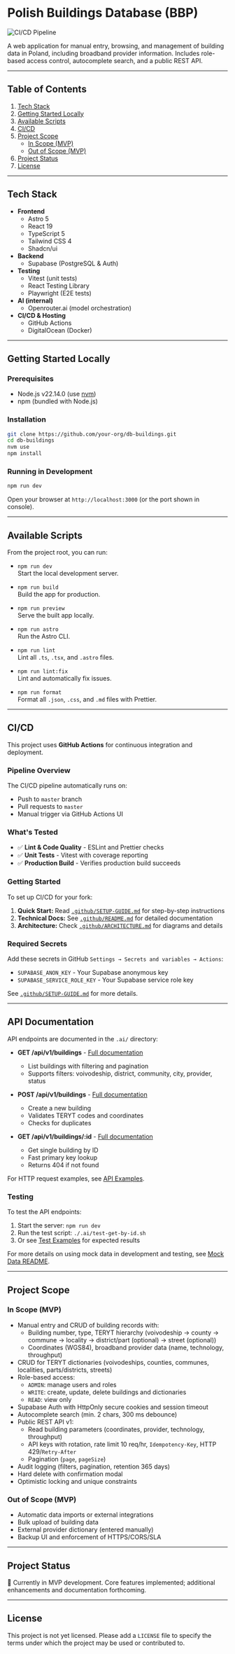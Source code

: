 # Polish Buildings Database (BBP)

![CI/CD Pipeline](https://github.com/jacekbednarczuk/db-buildings/actions/workflows/ci.yml/badge.svg)

A web application for manual entry, browsing, and management of building data in Poland, including broadband provider information. Includes role-based access control, autocomplete search, and a public REST API.

---

## Table of Contents

1. [Tech Stack](#tech-stack)
2. [Getting Started Locally](#getting-started-locally)
3. [Available Scripts](#available-scripts)
4. [CI/CD](#cicd)
5. [Project Scope](#project-scope)
   - [In Scope (MVP)](#in-scope-mvp)
   - [Out of Scope (MVP)](#out-of-scope-mvp)
6. [Project Status](#project-status)
7. [License](#license)

---

## Tech Stack

- **Frontend**
  - Astro 5
  - React 19
  - TypeScript 5
  - Tailwind CSS 4
  - Shadcn/ui
- **Backend**
  - Supabase (PostgreSQL & Auth)
- **Testing**
  - Vitest (unit tests)
  - React Testing Library
  - Playwright (E2E tests)
- **AI (internal)**
  - Openrouter.ai (model orchestration)
- **CI/CD & Hosting**
  - GitHub Actions
  - DigitalOcean (Docker)

---

## Getting Started Locally

### Prerequisites

- Node.js v22.14.0 (use [nvm](https://github.com/nvm-sh/nvm))
- npm (bundled with Node.js)

### Installation

```sh
git clone https://github.com/your-org/db-buildings.git
cd db-buildings
nvm use
npm install
```

### Running in Development

```sh
npm run dev
```

Open your browser at `http://localhost:3000` (or the port shown in console).

---

## Available Scripts

From the project root, you can run:

- `npm run dev`  
  Start the local development server.

- `npm run build`  
  Build the app for production.

- `npm run preview`  
  Serve the built app locally.

- `npm run astro`  
  Run the Astro CLI.

- `npm run lint`  
  Lint all `.ts`, `.tsx`, and `.astro` files.

- `npm run lint:fix`  
  Lint and automatically fix issues.

- `npm run format`  
  Format all `.json`, `.css`, and `.md` files with Prettier.

---

## CI/CD

This project uses **GitHub Actions** for continuous integration and deployment.

### Pipeline Overview

The CI/CD pipeline automatically runs on:
- Push to `master` branch
- Pull requests to `master`
- Manual trigger via GitHub Actions UI

### What's Tested

- ✅ **Lint & Code Quality** - ESLint and Prettier checks
- ✅ **Unit Tests** - Vitest with coverage reporting
- ✅ **Production Build** - Verifies production build succeeds

### Getting Started

To set up CI/CD for your fork:

1. **Quick Start:** Read [`.github/SETUP-GUIDE.md`](.github/SETUP-GUIDE.md) for step-by-step instructions
2. **Technical Docs:** See [`.github/README.md`](.github/README.md) for detailed documentation
3. **Architecture:** Check [`.github/ARCHITECTURE.md`](.github/ARCHITECTURE.md) for diagrams and details

### Required Secrets

Add these secrets in GitHub `Settings → Secrets and variables → Actions`:

- `SUPABASE_ANON_KEY` - Your Supabase anonymous key
- `SUPABASE_SERVICE_ROLE_KEY` - Your Supabase service role key

See [`.github/SETUP-GUIDE.md`](.github/SETUP-GUIDE.md) for more details.

---

## API Documentation

API endpoints are documented in the `.ai/` directory:

- **GET /api/v1/buildings** - [Full documentation](.ai/api-endpoint-buildings-get.md)
  - List buildings with filtering and pagination
  - Supports filters: voivodeship, district, community, city, provider, status
- **POST /api/v1/buildings** - [Full documentation](.ai/api-endpoint-buildings-post.md)
  - Create a new building
  - Validates TERYT codes and coordinates
  - Checks for duplicates

- **GET /api/v1/buildings/:id** - [Full documentation](.ai/api-endpoint-building-by-id.md)
  - Get single building by ID
  - Fast primary key lookup
  - Returns 404 if not found

For HTTP request examples, see [API Examples](.ai/api-examples.http).

### Testing

To test the API endpoints:

1. Start the server: `npm run dev`
2. Run the test script: `./.ai/test-get-by-id.sh`
3. Or see [Test Examples](.ai/test-results-example.md) for expected results

For more details on using mock data in development and testing, see [Mock Data README](src/lib/mocks/README.md).

---

## Project Scope

### In Scope (MVP)

- Manual entry and CRUD of building records with:
  - Building number, type, TERYT hierarchy (voivodeship → county → commune → locality → district/part (optional) → street (optional))
  - Coordinates (WGS84), broadband provider data (name, technology, throughput)
- CRUD for TERYT dictionaries (voivodeships, counties, communes, localities, parts/districts, streets)
- Role-based access:
  - `ADMIN`: manage users and roles
  - `WRITE`: create, update, delete buildings and dictionaries
  - `READ`: view only
- Supabase Auth with HttpOnly secure cookies and session timeout
- Autocomplete search (min. 2 chars, 300 ms debounce)
- Public REST API v1:
  - Read building parameters (coordinates, provider, technology, throughput)
  - API keys with rotation, rate limit 10 req/hr, `Idempotency-Key`, HTTP 429/`Retry-After`
  - Pagination (`page`, `pageSize`)
- Audit logging (filters, pagination, retention 365 days)
- Hard delete with confirmation modal
- Optimistic locking and unique constraints

### Out of Scope (MVP)

- Automatic data imports or external integrations
- Bulk upload of building data
- External provider dictionary (entered manually)
- Backup UI and enforcement of HTTPS/CORS/SLA

---

## Project Status

🔧 Currently in MVP development. Core features implemented; additional enhancements and documentation forthcoming.

---

## License

This project is not yet licensed. Please add a `LICENSE` file to specify the terms under which the project may be used or contributed to.
